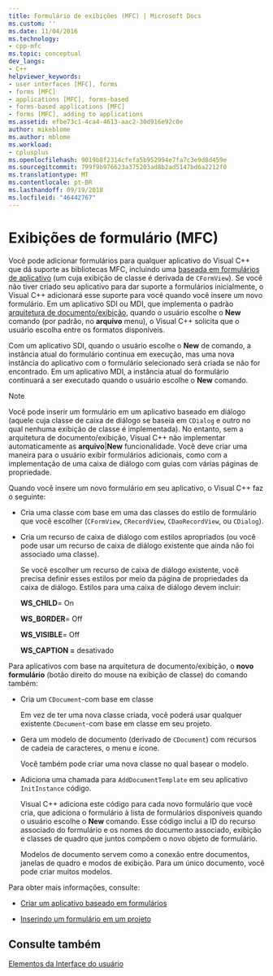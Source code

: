 ```yaml
---
title: Formulário de exibições (MFC) | Microsoft Docs
ms.custom: ''
ms.date: 11/04/2016
ms.technology:
- cpp-mfc
ms.topic: conceptual
dev_langs:
- C++
helpviewer_keywords:
- user interfaces [MFC], forms
- forms [MFC]
- applications [MFC], forms-based
- forms-based applications [MFC]
- forms [MFC], adding to applications
ms.assetid: efbe73c1-4ca4-4613-aac2-30d916e92c0e
author: mikeblome
ms.author: mblome
ms.workload:
- cplusplus
ms.openlocfilehash: 9019b8f2314cfefa5b952994e7fa7c3e9d8d459e
ms.sourcegitcommit: 799f9b976623a375203ad8b2ad5147bd6a2212f0
ms.translationtype: MT
ms.contentlocale: pt-BR
ms.lasthandoff: 09/19/2018
ms.locfileid: "46442767"
---
```

# <a name="form-views-mfc"></a>Exibições de formulário (MFC)

Você pode adicionar formulários para qualquer aplicativo do Visual C++ que dá suporte as bibliotecas MFC, incluindo uma [baseada em formulários de aplicativo](../mfc/reference/creating-a-forms-based-mfc-application.md) (um cuja exibição de classe é derivada de `CFormView`). Se você não tiver criado seu aplicativo para dar suporte a formulários inicialmente, o Visual C++ adicionará esse suporte para você quando você insere um novo formulário. Em um aplicativo SDI ou MDI, que implementa o padrão [arquitetura de documento/exibição](../mfc/document-view-architecture.md), quando o usuário escolhe o **New** comando (por padrão, no **arquivo** menu), o Visual C++ solicita que o usuário escolha entre os formatos disponíveis.

Com um aplicativo SDI, quando o usuário escolhe o **New** de comando, a instância atual do formulário continua em execução, mas uma nova instância do aplicativo com o formulário selecionado será criada se não for encontrado. Em um aplicativo MDI, a instância atual do formulário continuará a ser executado quando o usuário escolhe o **New** comando.

> [!NOTE]
>  Você pode inserir um formulário em um aplicativo baseado em diálogo (aquele cuja classe de caixa de diálogo se baseia em `CDialog` e outro no qual nenhuma exibição de classe é implementada). No entanto, sem a arquitetura de documento/exibição, Visual C++ não implementar automaticamente as **arquivo**&#124;**New** funcionalidade. Você deve criar uma maneira para o usuário exibir formulários adicionais, como com a implementação de uma caixa de diálogo com guias com várias páginas de propriedade.

Quando você insere um novo formulário em seu aplicativo, o Visual C++ faz o seguinte:

- Cria uma classe com base em uma das classes do estilo de formulário que você escolher (`CFormView`, `CRecordView`, `CDaoRecordView`, ou `CDialog`).

- Cria um recurso de caixa de diálogo com estilos apropriados (ou você pode usar um recurso de caixa de diálogo existente que ainda não foi associado uma classe).

     Se você escolher um recurso de caixa de diálogo existente, você precisa definir esses estilos por meio da página de propriedades da caixa de diálogo. Estilos para uma caixa de diálogo devem incluir:

     **WS_CHILD**= On

     **WS_BORDER**= Off

     **WS_VISIBLE**= Off

     **WS_CAPTION =** desativado

Para aplicativos com base na arquitetura de documento/exibição, o **novo formulário** (botão direito do mouse na exibição de classe) do comando também:

- Cria um `CDocument`-com base em classe

     Em vez de ter uma nova classe criada, você poderá usar qualquer existente `CDocument`-com base em classe em seu projeto.

- Gera um modelo de documento (derivado de `CDocument`) com recursos de cadeia de caracteres, o menu e ícone.

     Você também pode criar uma nova classe no qual basear o modelo.

- Adiciona uma chamada para `AddDocumentTemplate` em seu aplicativo `InitInstance` código.

     Visual C++ adiciona este código para cada novo formulário que você cria, que adiciona o formulário à lista de formulários disponíveis quando o usuário escolhe o **New** comando. Esse código inclui a ID do recurso associado do formulário e os nomes do documento associado, exibição e classes de quadro que juntos compõem o novo objeto de formulário.

     Modelos de documento servem como a conexão entre documentos, janelas de quadro e modos de exibição. Para um único documento, você pode criar muitos modelos.

Para obter mais informações, consulte:

- [Criar um aplicativo baseado em formulários](../mfc/reference/creating-a-forms-based-mfc-application.md)

- [Inserindo um formulário em um projeto](../mfc/inserting-a-form-into-a-project.md)

## <a name="see-also"></a>Consulte também

[Elementos da Interface do usuário](../mfc/user-interface-elements-mfc.md)
